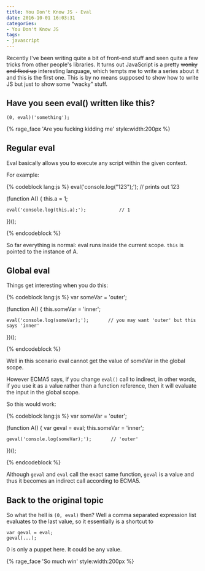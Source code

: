 ```yaml
---
title: You Don't Know JS - Eval
date: 2016-10-01 16:03:31
categories:
- You Don't Know JS
tags:
- javascript
---
```


<!-- toc -->

Recently I've been writing quite a bit of front-end stuff and seen quite a few tricks from other people's libraries. It turns out JavaScript is a pretty ~~wonky and fked up~~ interesting language, which tempts me to write a series about it and this is the first one. This is by no means supposed to show how to write JS but just to show some "wacky" stuff.

## Have you seen eval() written like this?

    (0, eval)('something');

{% rage_face 'Are you fucking kidding me' style:width:200px %}

## Regular eval

Eval basically allows you to execute any script within the given context.

For example:

{% codeblock lang:js %}
eval('console.log("123");');            // prints out 123

(function A() {
    this.a = 1;

    eval('console.log(this.a);');            // 1
})();

{% endcodeblock %}

So far everything is normal: eval runs inside the current scope. `this` is pointed to the instance of A.

## Global eval

Things get interesting when you do this:

{% codeblock lang:js %}
var someVar = 'outer';

(function A() {
    this.someVar = 'inner';

    eval('console.log(someVar);');       // you may want 'outer' but this says 'inner'
})();

{% endcodeblock %}

Well in this scenario eval cannot get the value of someVar in the global scope.

However ECMA5 says, if you change `eval()` call to indirect, in other words, if you use it as a value rather than a function reference, then it will evaluate the input in the global scope.

So this would work:

{% codeblock lang:js %}
var someVar = 'outer';

(function A() {
    var geval = eval;
    this.someVar = 'inner';

    geval('console.log(someVar);');       // 'outer'
})();

{% endcodeblock %}

Although `geval` and `eval` call the exact same function, `geval` is a value and thus it becomes an indirect call according to ECMA5.

## Back to the original topic

So what the hell is `(0, eval)` then? Well a comma separated expression list evaluates to the last value, so it essentially is a shortcut to

    var geval = eval;
    geval(...);

0 is only a puppet here. It could be any value.

{% rage_face 'So much win' style:width:200px %}